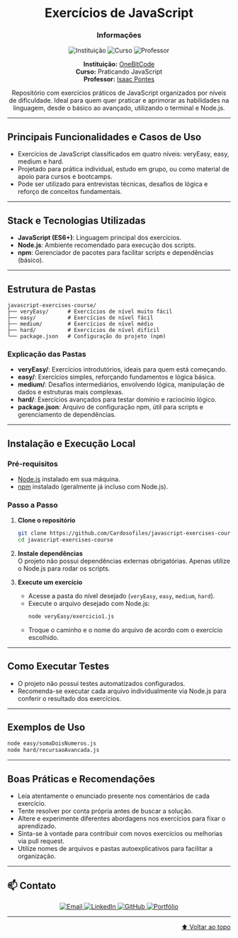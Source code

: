<div align="center">

<h1 align="center">Exercícios de JavaScript</h1>

### Informações

![Instituição](https://img.shields.io/badge/Instituição-OneBitCode-0078D4?style=for-the-badge&logo=azuredevops)
![Curso](https://img.shields.io/badge/Curso-JavaScript-4B8BBE?style=for-the-badge&logo=github)
![Professor](https://img.shields.io/badge/Professor-Isaac%20Pontes-FFCA28?style=for-the-badge&logo=linkedin)

**Instituição:** [OneBitCode](https://onebitcode.com/)  
**Curso:** Praticando JavaScript  
**Professor:** [Isaac Pontes](https://www.linkedin.com/in/isaac-pontes/)

Repositório com exercícios práticos de JavaScript organizados por níveis de dificuldade. Ideal para quem quer praticar e aprimorar as habilidades na linguagem, desde o básico ao avançado, utilizando o terminal e Node.js.

</div>

---

## Principais Funcionalidades e Casos de Uso

- Exercícios de JavaScript classificados em quatro níveis: veryEasy, easy, medium e hard.
- Projetado para prática individual, estudo em grupo, ou como material de apoio para cursos e bootcamps.
- Pode ser utilizado para entrevistas técnicas, desafios de lógica e reforço de conceitos fundamentais.

---

## Stack e Tecnologias Utilizadas

- **JavaScript (ES6+)**: Linguagem principal dos exercícios.
- **Node.js**: Ambiente recomendado para execução dos scripts.
- **npm**: Gerenciador de pacotes para facilitar scripts e dependências (básico).

---

## Estrutura de Pastas

```
javascript-exercises-course/
├── veryEasy/      # Exercícios de nível muito fácil
├── easy/          # Exercícios de nível fácil
├── medium/        # Exercícios de nível médio
├── hard/          # Exercícios de nível difícil
└── package.json   # Configuração do projeto (npm)
```

### Explicação das Pastas

- **veryEasy/**: Exercícios introdutórios, ideais para quem está começando.
- **easy/**: Exercícios simples, reforçando fundamentos e lógica básica.
- **medium/**: Desafios intermediários, envolvendo lógica, manipulação de dados e estruturas mais complexas.
- **hard/**: Exercícios avançados para testar domínio e raciocínio lógico.
- **package.json**: Arquivo de configuração npm, útil para scripts e gerenciamento de dependências.

---

## Instalação e Execução Local

### Pré-requisitos

- [Node.js](https://nodejs.org/) instalado em sua máquina.
- [npm](https://www.npmjs.com/) instalado (geralmente já incluso com Node.js).

### Passo a Passo

1. **Clone o repositório**

   ```bash
   git clone https://github.com/Cardosofiles/javascript-exercises-course.git
   cd javascript-exercises-course
   ```

2. **Instale dependências**  
   O projeto não possui dependências externas obrigatórias. Apenas utilize o Node.js para rodar os scripts.

3. **Execute um exercício**
   - Acesse a pasta do nível desejado (`veryEasy`, `easy`, `medium`, `hard`).
   - Execute o arquivo desejado com Node.js:
     ```bash
     node veryEasy/exercicio1.js
     ```
   - Troque o caminho e o nome do arquivo de acordo com o exercício escolhido.

---

## Como Executar Testes

- O projeto não possui testes automatizados configurados.
- Recomenda-se executar cada arquivo individualmente via Node.js para conferir o resultado dos exercícios.

---

## Exemplos de Uso

```bash
node easy/somaDoisNumeros.js
node hard/recursaoAvancada.js
```

---

## Boas Práticas e Recomendações

- Leia atentamente o enunciado presente nos comentários de cada exercício.
- Tente resolver por conta própria antes de buscar a solução.
- Altere e experimente diferentes abordagens nos exercícios para fixar o aprendizado.
- Sinta-se à vontade para contribuir com novos exercícios ou melhorias via pull request.
- Utilize nomes de arquivos e pastas autoexplicativos para facilitar a organização.

---

## 📫 Contato

<div align="center">

<a href="mailto:cardosofiles@outlook.com">
  <img src="https://img.shields.io/badge/Email-0078D4?style=for-the-badge&logo=microsoftoutlook&logoColor=white" alt="Email"/>
</a>
<a href="https://www.linkedin.com/in/joaobatista-dev/" target="_blank">
  <img src="https://img.shields.io/badge/LinkedIn-0A66C2?style=for-the-badge&logo=linkedin&logoColor=white" alt="LinkedIn"/>
</a>
<a href="https://github.com/Cardosofiles" target="_blank">
  <img src="https://img.shields.io/badge/GitHub-181717?style=for-the-badge&logo=github&logoColor=white" alt="GitHub"/>
</a>
<a href="https://cardosofiles.dev/" target="_blank">
  <img src="https://img.shields.io/badge/Portfólio-222222?style=for-the-badge&logo=about.me&logoColor=white" alt="Portfólio"/>
</a>

</div>

---

<div align="right">

[⬆️ Voltar ao topo](#informações)

</div>
